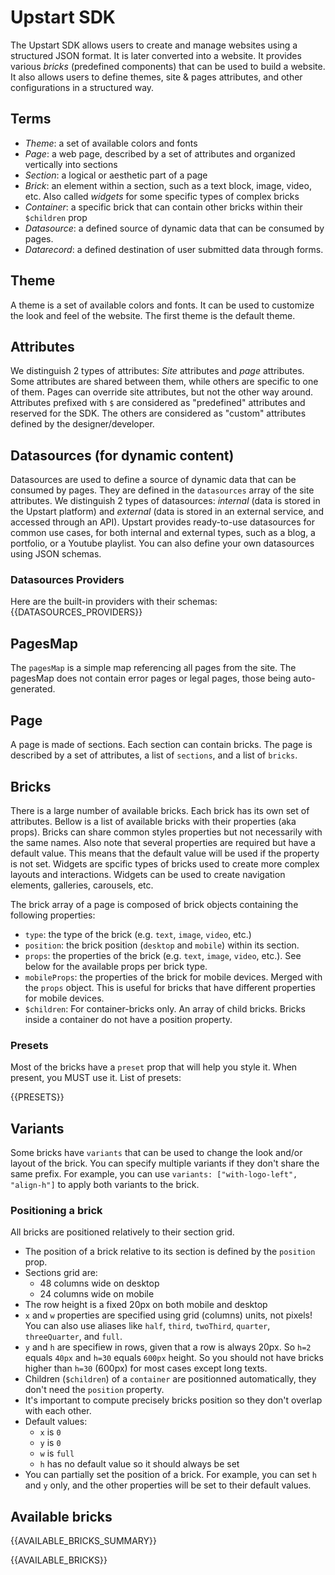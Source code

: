 # Upstart SDK

The Upstart SDK allows users to create and manage websites using a structured JSON format.
It is later converted into a website.
It provides various *bricks* (predefined components) that can be used to build a website. It also
allows users to define themes, site & pages attributes, and other configurations in a structured way.

## Terms
- *Theme*: a set of available colors and fonts
- *Page*: a web page, described by a set of attributes and organized vertically into sections
- *Section*: a logical or aesthetic part of a page
- *Brick*: an element within a section, such as a text block, image, video, etc. Also called *widgets* for some specific types of complex bricks
- *Container*: a specific brick that can contain other bricks within their `$children` prop
- *Datasource*: a defined source of dynamic data that can be consumed by pages.
- *Datarecord*: a defined destination of user submitted data through forms.

## Theme
A theme is a set of available colors and fonts. It can be used to customize the look and feel of the website.
The first theme is the default theme.

## Attributes
We distinguish 2 types of attributes: *Site* attributes and *page* attributes.
Some attributes are shared between them, while others are specific to one of them. Pages can override site attributes, but not the other way around. Attributes prefixed with `$` are considered as "predefined" attributes and reserved for the SDK. The others are considered as "custom" attributes defined by the designer/developer.

## Datasources (for dynamic content)
Datasources are used to define a source of dynamic data that can be consumed by pages. They are defined in the `datasources` array of the site attributes.
We distinguish 2 types of datasources: *internal* (data is stored in the Upstart platform) and *external* (data is stored in an external service, and accessed through an API).
Upstart provides ready-to-use datasources for common use cases, for both internal and external types, such as a blog, a portfolio, or a Youtube playlist. You can also define your own datasources using JSON schemas.

### Datasources Providers
Here are the built-in providers with their schemas:
{{DATASOURCES_PROVIDERS}}

## PagesMap
The `pagesMap` is a simple map referencing all pages from the site.
The pagesMap does not contain error pages or legal pages, those being auto-generated.

## Page
A page is made of sections. Each section can contain bricks. The page is described by a set of attributes, a list of `sections`, and a list of `bricks`.

## Bricks
There is a large number of available bricks. Each brick has its own set of attributes.
Bellow is a list of available bricks with their properties (aka props). Bricks can share common styles properties but not necessarily with the same names. Also note that several properties are required but have a default value. This means that the default value will be used if the property is not set.
Widgets are spcific types of bricks used to create more complex layouts and interactions. Widgets can be used to create navigation elements, galleries, carousels, etc.

The brick array of a page is composed of brick objects containing the following properties:
- `type`: the type of the brick (e.g. `text`, `image`, `video`, etc.)
- `position`: the brick position (`desktop` and `mobile`) within its section.
- `props`: the properties of the brick (e.g. `text`, `image`, `video`, etc.). See below for the available props per brick type.
- `mobileProps`: the properties of the brick for mobile devices. Merged with the `props` object. This is useful for bricks that have different properties for mobile devices.
- `$children`: For container-bricks only. An array of child bricks. Bricks inside a container do not have a position property.

### Presets
Most of the bricks have a `preset` prop that will help you style it. When present, you MUST use it.
List of presets:

{{PRESETS}}

## Variants
Some bricks have `variants` that can be used to change the look and/or layout of the brick.
You can specify multiple variants if they don't share the same prefix.
For example, you can use `variants: ["with-logo-left", "align-h"]` to apply both variants to the brick.

### Positioning a brick
All bricks are positioned relatively to their section grid.
- The position of a brick relative to its section is defined by the `position` prop.
- Sections grid are:
  * 48 columns wide on desktop
  * 24 columns wide on mobile
- The row height is a fixed 20px on both mobile and desktop
- `x` and `w` properties are specified using grid (columns) units, not pixels! You can also use aliases like `half`, `third`,  `twoThird`, `quarter`, `threeQuarter`, and `full`.
- `y` and  `h` are specifiew in rows, given that a row is always 20px. So `h=2` equals `40px` and `h=30` equals `600px` height. So you should not have bricks higher than `h=30` (600px) for most cases except long texts.
- Children (`$children`) of a `container` are positionned automatically, they don't need the `position` property.
- It's important to compute precisely bricks position so they don't overlap with each other.
- Default values:
  * `x` is `0`
  * `y` is `0`
  * `w` is `full`
  * `h` has no default value so it should always be set
- You can partially set the position of a brick. For example, you can set `h` and `y` only, and the other properties will be set to their default values.

## Available bricks
{{AVAILABLE_BRICKS_SUMMARY}}

{{AVAILABLE_BRICKS}}
